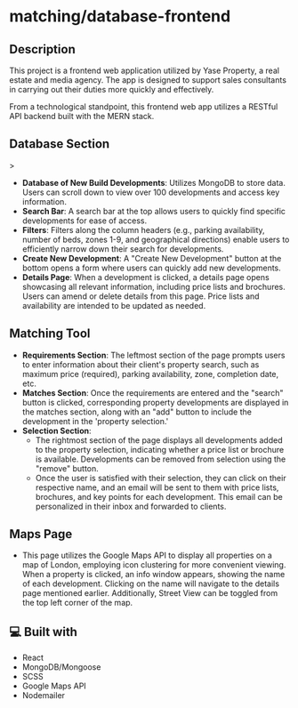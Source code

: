 # matching/database-frontend

<h2>Description</h2>
<p>This project is a frontend web application utilized by Yase Property, a real estate and media agency. The app is designed to support sales consultants in carrying out their duties more quickly and effectively.</p>

<p>From a technological standpoint, this frontend web app utilizes a RESTful API backend built with the MERN stack.</p>

<h2>Database Section</h2>>
<ul>
  <li>
    <strong>Database of New Build Developments</strong>: Utilizes MongoDB to store data. Users can scroll down to view over 100 developments and access key information.
  </li>
  <li>
    <strong>Search Bar</strong>: A search bar at the top allows users to quickly find specific developments for ease of access.
  </li>
  <li>
    <strong>Filters</strong>: Filters along the column headers (e.g., parking availability, number of beds, zones 1-9, and geographical directions) enable users to efficiently narrow down their search for developments.
  </li>
  <li>
    <strong>Create New Development</strong>: A "Create New Development" button at the bottom opens a form where users can quickly add new developments.
  </li>
  <li>
    <strong>Details Page</strong>: When a development is clicked, a details page opens showcasing all relevant information, including price lists and brochures. Users can amend or delete details from this page. Price lists and availability are intended to be updated as needed.
  </li>
</ul>

<h2>Matching Tool</h2>
<ul>
  <li>
    <strong>Requirements Section</strong>: The leftmost section of the page prompts users to enter information about their client's property search, such as maximum price (required), parking availability, zone, completion date, etc.
  </li>
  <li>
    <strong>Matches Section</strong>: Once the requirements are entered and the "search" button is clicked, corresponding property developments are displayed in the matches section, along with an "add" button to include the development in the 'property selection.'
  </li>
  <li>
    <strong>Selection Section</strong>: 
    <ul>
      <li>The rightmost section of the page displays all developments added to the property selection, indicating whether a price list or brochure is available. Developments can be removed from selection using the "remove" button.</li>
      <li>Once the user is satisfied with their selection, they can click on their respective name, and an email will be sent to them with price lists, brochures, and key points for each development. This email can be personalized in their inbox and forwarded to clients.</li>
    </ul>
  </li>
</ul>

<h2>Maps Page</h2>
<ul>
  <li>
    This page utilizes the Google Maps API to display all properties on a map of London, employing icon clustering for more convenient viewing. When a property is clicked, an info window appears, showing the name of each development. Clicking on the name will navigate to the details page mentioned earlier. Additionally, Street View can be toggled from the top left corner of the map.
  </li>
</ul>

<h2>💻 Built with</h2>
<ul>
  <li>React</li>
  <li>MongoDB/Mongoose</li>
  <li>SCSS</li>
  <li>Google Maps API</li>
  <li>Nodemailer</li>
</ul>
